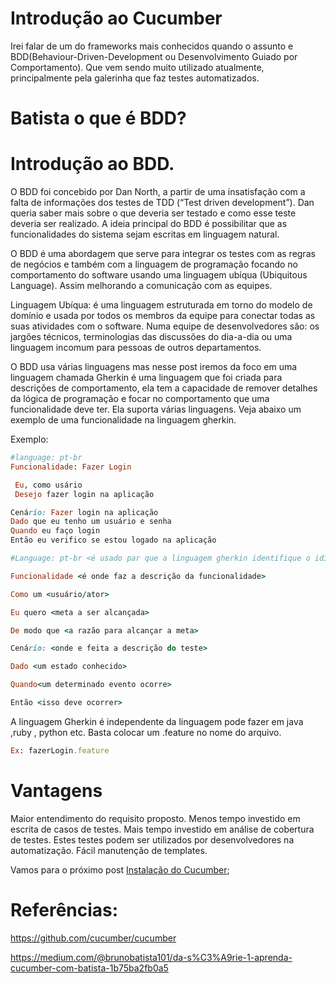 # Introdução ao Cucumber

Irei falar de um do frameworks mais conhecidos quando o assunto e BDD(Behaviour-Driven-Development ou Desenvolvimento Guiado por Comportamento). Que vem sendo muito utilizado atualmente, principalmente pela galerinha que faz testes automatizados.

# Batista o que é BDD?


# Introdução ao BDD.

O BDD foi concebido por Dan North, a partir de uma insatisfação com a falta de informações dos testes de TDD (“Test driven development”). Dan queria saber mais sobre o que deveria ser testado e como esse teste deveria ser realizado. A ideia principal do BDD é possibilitar que as funcionalidades do sistema sejam escritas em linguagem natural.

O BDD é uma abordagem que serve para integrar os testes com as regras de negócios e também com a linguagem de programação focando no comportamento do software usando uma linguagem ubíqua (Ubiquitous Language). Assim melhorando a comunicação com as equipes.

Linguagem Ubíqua: é uma linguagem estruturada em torno do modelo de domínio e usada por todos os membros da equipe para conectar todas as suas atividades com o software. Numa equipe de desenvolvedores são: os jargões técnicos, terminologias das discussões do dia-a-dia ou uma linguagem incomum para pessoas de outros departamentos.

O BDD usa várias linguagens mas nesse post iremos da foco em uma linguagem chamada Gherkin é uma linguagem que foi criada para descrições de comportamento, ela tem a capacidade de remover detalhes da lógica de programação e focar no comportamento que uma funcionalidade deve ter. Ela suporta várias linguagens. Veja abaixo um exemplo de uma funcionalidade na linguagem gherkin.

Exemplo:

```ruby
#language: pt-br
Funcionalidade: Fazer Login

 Eu, como usário
 Desejo fazer login na aplicação

Cenário: Fazer login na aplicação
Dado que eu tenho um usuário e senha
Quando eu faço login
Então eu verifico se estou logado na aplicação
```

```ruby
#Language: pt-br <é usado par que a linguagem gherkin identifique o idioma português >

Funcionalidade <é onde faz a descrição da funcionalidade>

Como um <usuário/ator>

Eu quero <meta a ser alcançada>

De modo que <a razão para alcançar a meta>

Cenário: <onde e feita a descrição do teste>

Dado <um estado conhecido>

Quando<um determinado evento ocorre>

Então <isso deve ocorrer>
```

A linguagem Gherkin é independente da linguagem pode fazer em java ,ruby , python etc. Basta colocar um .feature no nome do arquivo.

```ruby
Ex: fazerLogin.feature
```

# Vantagens

Maior entendimento do requisito proposto.
Menos tempo investido em escrita de casos de testes.
Mais tempo investido em análise de cobertura de testes.
Estes testes podem ser utilizados por desenvolvedores na automatização.
Fácil manutenção de templates.

Vamos para o próximo post [Instalação do Cucumber](https://github.com/brunobatista25/best_archer/blob/master/tests/Cucumber/02-instalacao_cucumber.md);

# Referências:
	
https://github.com/cucumber/cucumber

https://medium.com/@brunobatista101/da-s%C3%A9rie-1-aprenda-cucumber-com-batista-1b75ba2fb0a5
